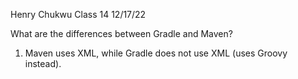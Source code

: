 Henry Chukwu
Class 14
12/17/22

What are the differences between Gradle and Maven?

1. Maven uses XML, while Gradle does not use XML (uses Groovy instead).


